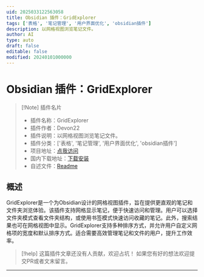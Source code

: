 ```yaml
---
uid: 2025033122563058
title: Obsidian 插件：GridExplorer
tags: ['表格', '笔记管理', '用户界面优化', 'obsidian插件']
description: 以网格视图浏览笔记文件。
author: AI
type: auto
draft: false
editable: false
modified: 20240101000000
---
```


# Obsidian 插件：GridExplorer

> [!Note] 插件名片
> - 插件名称：GridExplorer
> - 插件作者：Devon22
> - 插件说明：以网格视图浏览笔记文件。
> - 插件分类：['表格', '笔记管理', '用户界面优化', 'obsidian插件']
> - 项目地址：[点我访问](https://github.com/Devon22/obsidian-gridexplorer)
> - 国内下载地址：[下载安装](https://pkmer.cn/products/plugin/pluginMarket/?gridexplorer)
> - 自述文件：[Readme](https://ghproxy.net/https://raw.githubusercontent.com/Devon22/obsidian-gridexplorer/main/README.md)



## 概述

GridExplorer是一个为Obsidian设计的网格视图插件，旨在提供更直观的笔记和文件夹浏览体验。该插件支持网格显示笔记，便于快速访问和管理。用户可以选择文件夹模式查看文件夹结构，或使用书签模式快速访问收藏的笔记。此外，搜索结果也可在网格视图中显示。GridExplorer支持多种排序方式，并允许用户自定义网格项的宽度和默认排序方式。适合需要高效管理笔记和文件的用户，提升工作效率。


> [!help] 
> 这篇插件文章还没有人贡献，欢迎占坑！
> 如果您有好的想法欢迎提交PR或者文末留言。
> 

---



